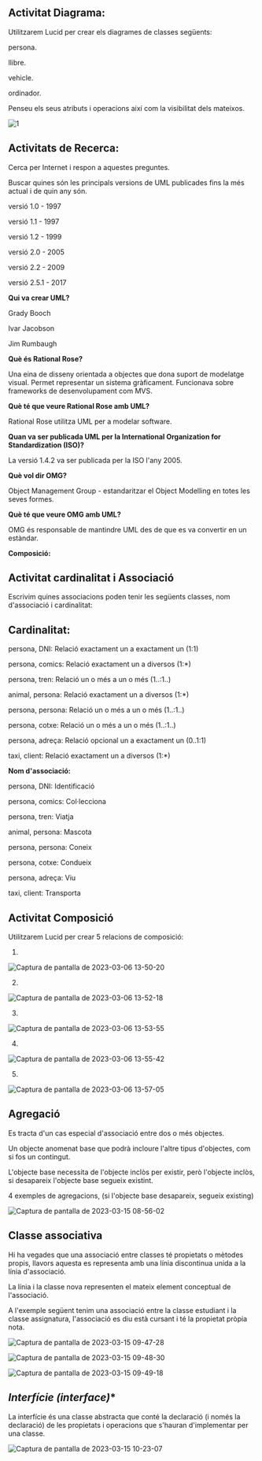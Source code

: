 Activitat Diagrama:
---
Utilitzarem Lucid per crear els diagrames de classes següents:


persona.

llibre.

vehicle.

ordinador.

Penseu els seus atributs i operacions així com la visibilitat dels mateixos.

![1](https://user-images.githubusercontent.com/113585897/223164017-eaf00726-b1ef-45dd-8860-f22524339e0a.PNG)


Activitats de Recerca:
---

Cerca per Internet i respon a aquestes preguntes.

Buscar quines són les principals versions de UML publicades fins la més actual i de quin any són.

versió 1.0 - 1997

versió 1.1 - 1997

versió 1.2 - 1999

versió 2.0 - 2005

versió 2.2 - 2009

versió 2.5.1 - 2017

**Qui va crear UML?**

Grady Booch

Ivar Jacobson

Jim Rumbaugh



**Què és Rational Rose?**

Una eina de disseny orientada a objectes que dona suport de modelatge visual. Permet representar un sistema gràficament. Funcionava sobre frameworks de desenvolupament com MVS.


**Què té que veure Rational Rose amb UML?**


Rational Rose utilitza UML per a modelar software.


**Quan va ser publicada UML per la International Organization for Standardization (ISO)?**


La versió 1.4.2 va ser publicada per la ISO l'any 2005.

**Què vol dir OMG?**

Object Management Group - estandaritzar el Object Modelling en totes les seves formes.


**Què té que veure OMG amb UML?**

OMG és responsable de mantindre UML des de que es va convertir en un estàndar.



**Composició:**

**Activitat cardinalitat i Associació**
---

Escrivim quines associacions poden tenir les següents classes, nom d'associació i cardinalitat:


**Cardinalitat:**
---

persona, DNI: Relació exactament un a exactament un (1:1)

persona, comics: Relació exactament un a diversos (1:*)

persona, tren: Relació un o més a un o més (1..:1..)

animal, persona: Relació exactament un a diversos (1:*)

persona, persona: Relació un o més a un o més (1..:1..)

persona, cotxe: Relació un o més a un o més (1..:1..)

persona, adreça: Relació opcional un a exactament un (0..1:1)

taxi, client: Relació exactament un a diversos (1:*)



**Nom d'associació:**

persona, DNI: Identificació

persona, comics: Col·lecciona

persona, tren: Viatja

animal, persona: Mascota

persona, persona: Coneix

persona, cotxe: Condueix

persona, adreça: Viu

taxi, client: Transporta




**Activitat Composició**
---

Utilitzarem Lucid per crear 5 relacions de composició:


1.
![Captura de pantalla de 2023-03-06 13-50-20](https://user-images.githubusercontent.com/113585897/223116777-5425f411-4962-424c-901c-0effd28cd623.png)

2.
![Captura de pantalla de 2023-03-06 13-52-18](https://user-images.githubusercontent.com/113585897/223116780-5cceb45e-9cc0-453e-91b3-34757794e02e.png)


3.
![Captura de pantalla de 2023-03-06 13-53-55](https://user-images.githubusercontent.com/113585897/223116782-985f4a50-1176-4bc7-80d1-e12fc4eb45dd.png)

4.
![Captura de pantalla de 2023-03-06 13-55-42](https://user-images.githubusercontent.com/113585897/223116783-99622d87-5730-4a8b-8e4a-5e10724493f5.png)


5.
![Captura de pantalla de 2023-03-06 13-57-05](https://user-images.githubusercontent.com/113585897/223116785-44e82e99-cc0c-449a-bbba-2b866467a584.png)

**Agregació**
---


Es tracta d'un cas especial d'associació entre dos o més objectes.

Un objecte anomenat base que podrà incloure l'altre tipus d'objectes, com si fos un contingut.

L'objecte base necessita de l'objecte inclòs per existir, però l'objecte inclòs, si desapareix l'objecte base segueix existint.

4 exemples de agregacions, (si l'objecte base desapareix, segueix existing)

![Captura de pantalla de 2023-03-15 08-56-02](https://user-images.githubusercontent.com/113585897/225243655-2d6e5625-5d49-46ce-a400-49edefd70db6.png)

**Classe associativa**
---

Hi ha vegades que una associació entre classes té propietats o mètodes propis, llavors aquesta es representa amb una línia discontinua unida a la línia d'associació.

La línia i la classe nova representen el mateix element conceptual de l'associació.

A l'exemple següent tenim una associació entre la classe estudiant i la classe assignatura, l'associació es diu està cursant i té la propietat pròpia nota.

![Captura de pantalla de 2023-03-15 09-47-28](https://user-images.githubusercontent.com/113585897/225256078-1b5bf621-973d-4997-848d-65de88abd321.png)

![Captura de pantalla de 2023-03-15 09-48-30](https://user-images.githubusercontent.com/113585897/225256083-6498049f-f7a2-486e-8028-71a639b050a4.png)

![Captura de pantalla de 2023-03-15 09-49-18](https://user-images.githubusercontent.com/113585897/225256086-caee8357-1f7b-4eb5-912a-61d8c173161c.png)



*Interfície (interface)**
---

La interfície és una classe abstracta que conté la declaració (i només la declaració) de les propietats i operacions que s'hauran d'implementar per una classe.


![Captura de pantalla de 2023-03-15 10-23-07](https://user-images.githubusercontent.com/113585897/225265320-3ff24a69-5c3c-4485-964d-ce20ec767744.png)
